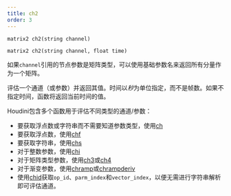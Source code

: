 ```yaml
---
title: ch2
order: 3
---
```


`matrix2 ch2(string channel)`

`matrix2 ch2(string channel, float time)`

如果`channel`引用的节点参数是矩阵类型，可以使用基础参数名来返回所有分量作为一个矩阵。

评估一个通道（或参数）并返回其值。时间以*秒*为单位指定，而不是帧数。如果不指定时间，函数将返回当前时间的值。

Houdini包含多个函数用于评估不同类型的通道/参数：

- 要获取浮点数或字符串而不需要知道参数类型，使用[ch](ch.html "评估一个通道（或参数）并返回其值。")
- 要获取浮点数，使用[chf](chf.html "评估一个通道（或参数）并返回其值。")
- 要获取字符串，使用[chs](chs.html "评估一个通道（或参数）并返回其值。")
- 对于整数参数，使用[chi](chi.html "评估一个通道（或参数）并返回其值。")
- 对于矩阵类型参数，使用[ch3](ch3.html "评估一个通道（或参数）并返回其值。")或[ch4](ch4.html "评估一个通道（或参数）并返回其值。")
- 对于渐变参数，使用[chramp](chramp.html "评估一个渐变参数并返回其值。")或[chrampderiv](chrampderiv.html "评估一个参数相对于位置的导数。")
- 使用[chid](chid.html "解析通道字符串（或参数）并返回op_id、parm_index和vector_index。")获取`op_id`、`parm_index`和`vector_index`，以便无需进行字符串解析即可评估通道。
